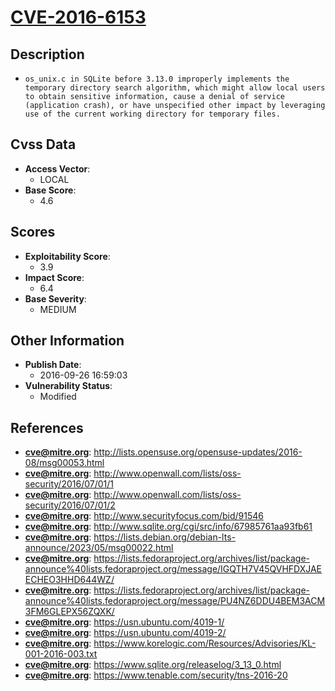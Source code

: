 
# [CVE-2016-6153](http://lists.opensuse.org/opensuse-updates/2016-08/msg00053.html)

## Description

- `os_unix.c in SQLite before 3.13.0 improperly implements the temporary directory search algorithm, which might allow local users to obtain sensitive information, cause a denial of service (application crash), or have unspecified other impact by leveraging use of the current working directory for temporary files.`

## Cvss Data

- **Access Vector**:
  - LOCAL
- **Base Score**:
  - 4.6

## Scores

- **Exploitability Score**:
  - 3.9
- **Impact Score**:
  - 6.4
- **Base Severity**:
  - MEDIUM

## Other Information

- **Publish Date**:
  - 2016-09-26 16:59:03
- **Vulnerability Status**:
  - Modified

## References

- **cve@mitre.org**: http://lists.opensuse.org/opensuse-updates/2016-08/msg00053.html
- **cve@mitre.org**: http://www.openwall.com/lists/oss-security/2016/07/01/1
- **cve@mitre.org**: http://www.openwall.com/lists/oss-security/2016/07/01/2
- **cve@mitre.org**: http://www.securityfocus.com/bid/91546
- **cve@mitre.org**: http://www.sqlite.org/cgi/src/info/67985761aa93fb61
- **cve@mitre.org**: https://lists.debian.org/debian-lts-announce/2023/05/msg00022.html
- **cve@mitre.org**: https://lists.fedoraproject.org/archives/list/package-announce%40lists.fedoraproject.org/message/IGQTH7V45QVHFDXJAEECHEO3HHD644WZ/
- **cve@mitre.org**: https://lists.fedoraproject.org/archives/list/package-announce%40lists.fedoraproject.org/message/PU4NZ6DDU4BEM3ACM3FM6GLEPX56ZQXK/
- **cve@mitre.org**: https://usn.ubuntu.com/4019-1/
- **cve@mitre.org**: https://usn.ubuntu.com/4019-2/
- **cve@mitre.org**: https://www.korelogic.com/Resources/Advisories/KL-001-2016-003.txt
- **cve@mitre.org**: https://www.sqlite.org/releaselog/3_13_0.html
- **cve@mitre.org**: https://www.tenable.com/security/tns-2016-20

